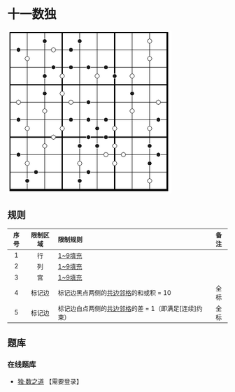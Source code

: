 # 十一数独

![题](../../../../../images/sudoku/十一数独.png)

## 规则

| 序号  | 限制区域 | 限制规则                            | 备注  |
|:---:|:----:|:--------------------------------|:---:|
|  1  |  行   | [1~9填充]                         |     |
|  2  |  列   | [1~9填充]                         |     |
|  3  |  宫   | [1~9填充]                         |     |
|  4  | 标记边  | 标记边黑点两侧的[共边邻格]的和或积 = 10         | 全标  |
|  5  | 标记边  | 标记边白点两侧的[共边邻格]的差 = 1（即满足[连续]约束） | 全标  |

## 题库

### 在线题库

- [独·数之道](http://www.sudokufans.org.cn/lx/game.index.php?type=hbc) 【需要登录】

[1~9填充]: ../../../../../rules.md#1to9填充
[共边邻格]: ../../../../../rules.md#共边邻格
